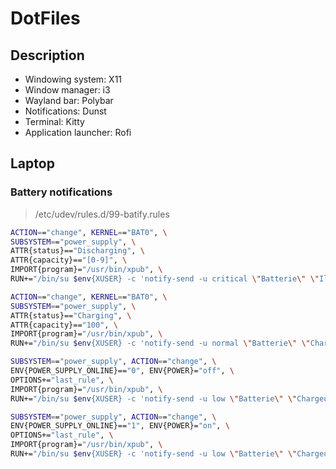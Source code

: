 # DotFiles 

## Description

- Windowing system: X11
- Window manager: i3
- Wayland bar: Polybar
- Notifications: Dunst
- Terminal: Kitty
- Application launcher: Rofi

## Laptop

### Battery notifications 

>/etc/udev/rules.d/99-batify.rules

```bash
ACTION=="change", KERNEL=="BAT0", \
SUBSYSTEM=="power_supply", \
ATTR{status}=="Discharging", \
ATTR{capacity}=="[0-9]", \
IMPORT{program}="/usr/bin/xpub", \
RUN+="/bin/su $env{XUSER} -c 'notify-send -u critical \"Batterie\" \"Il reste $attr{capacity}%\"'"

ACTION=="change", KERNEL=="BAT0", \
SUBSYSTEM=="power_supply", \
ATTR{status}=="Charging", \
ATTR{capacity}=="100", \
IMPORT{program}="/usr/bin/xpub", \
RUN+="/bin/su $env{XUSER} -c 'notify-send -u normal \"Batterie\" \"Charge terminé !\"'"

SUBSYSTEM=="power_supply", ACTION=="change", \
ENV{POWER_SUPPLY_ONLINE}=="0", ENV{POWER}="off", \
OPTIONS+="last_rule", \
IMPORT{program}="/usr/bin/xpub", \
RUN+="/bin/su $env{XUSER} -c 'notify-send -u low \"Batterie\" \"Chargeur débranché !\"'"

SUBSYSTEM=="power_supply", ACTION=="change", \
ENV{POWER_SUPPLY_ONLINE}=="1", ENV{POWER}="on", \
OPTIONS+="last_rule", \
IMPORT{program}="/usr/bin/xpub", \
RUN+="/bin/su $env{XUSER} -c 'notify-send -u low \"Batterie\" \"Chargeur branché !\"'"
```

